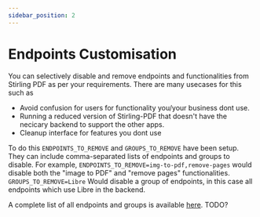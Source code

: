 ```yaml
---
sidebar_position: 2
---
```

# Endpoints Customisation

You can selectively disable and remove endpoints and functionalities from Stirling PDF as per your requirements.
There are many usecases for this such as 
- Avoid confusion for users for functionality you/your business dont use. 
- Running a reduced version of Stirling-PDF that doesn't have the necicary backend to support the other apps.
- Cleanup interface for features you dont use


To do this `ENDPOINTS_TO_REMOVE` and `GROUPS_TO_REMOVE` have been setup. 
They can include comma-separated lists of endpoints and groups to disable. For example, `ENDPOINTS_TO_REMOVE=img-to-pdf,remove-pages` would disable both the "image to PDF" and "remove pages" functionalities.
`GROUPS_TO_REMOVE=Libre` Would disable a group of endpoints, in this case all endpoints which use Libre in the backend.

A complete list of all endpoints and groups is available [here](https://github.com/Frooodle/Stirling-PDF/blob/main/groups.md).
TODO?